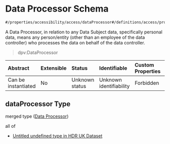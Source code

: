 # Data Processor Schema

```txt
#/properties/accessibility/access/dataProcessor#/definitions/access/properties/dataProcessor
```

A Data Processor, in relation to any Data Subject data, specifically personal data, means any person/entity (other than an employee of the data controller) who processes the data on behalf of the data controller.

> dpv:DataProcessor

| Abstract            | Extensible | Status         | Identifiable            | Custom Properties | Additional Properties | Access Restrictions | Defined In                                                                                        |
| :------------------ | :--------- | :------------- | :---------------------- | :---------------- | :-------------------- | :------------------ | :------------------------------------------------------------------------------------------------ |
| Can be instantiated | No         | Unknown status | Unknown identifiability | Forbidden         | Allowed               | none                | [dataset.schema.json*](../../../schema/dataset/latest/dataset.schema.json "open original schema") |

## dataProcessor Type

merged type ([Data Processor](dataset-definitions-access-properties-data-processor.md))

all of

*   [Untitled undefined type in HDR UK Dataset](dataset-definitions-access-properties-data-processor-allof-0.md "check type definition")
